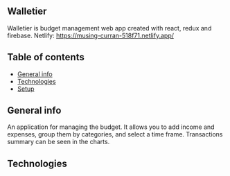 ## Walletier

Walletier is budget management web app created with react, redux and firebase.
Netlify: https://musing-curran-518f71.netlify.app/

## Table of contents

- [General info](#general-info)
- [Technologies](#technologies)
- [Setup](#setup)

## General info

An application for managing the budget. It allows you to add income and expenses, group them by categories, and select a time frame. Transactions summary can be seen in the charts.

## Technologies
